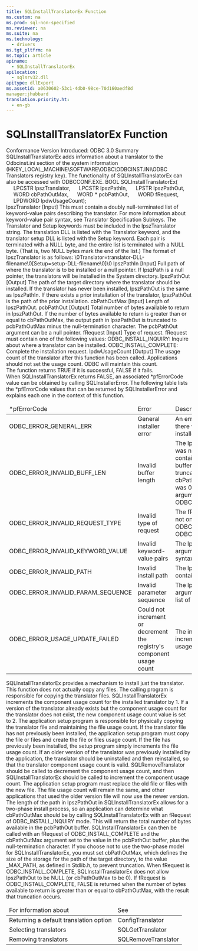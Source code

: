 ```yaml
---
title: SQLInstallTranslatorEx Function
ms.custom: na
ms.prod: sql-non-specified
ms.reviewer: na
ms.suite: na
ms.technology: 
  - drivers
ms.tgt_pltfrm: na
ms.topic: article
apiname: 
  - SQLInstallTranslatorEx
apilocation: 
  - sqlsrv32.dll
apitype: dllExport
ms.assetid: a0630602-53c1-4db0-98ce-70d160aedf8d
manager:jhubbard
translation.priority.ht: 
  - en-gb
---
```

# SQLInstallTranslatorEx Function
<?xml version="1.0" encoding="utf-8"?>
<developerReferenceWithSyntaxDocument xmlns="http://ddue.schemas.microsoft.com/authoring/2003/5" xmlns:xlink="http://www.w3.org/1999/xlink" xmlns:xsi="http://www.w3.org/2001/XMLSchema-instance" xsi:schemaLocation="http://ddue.schemas.microsoft.com/authoring/2003/5 http://dduestorage.blob.core.windows.net/ddueschema/developer.xsd">
  <introduction>
    <definitionTable>
      <definedTerm>
        <legacyBold>Conformance</legacyBold>
      </definedTerm>
      <definition>
        <para>Version Introduced: ODBC 3.0</para>
      </definition>
      <definedTerm>
        <legacyBold>Summary</legacyBold>
      </definedTerm>
      <definition>
        <para>
          <legacyBold>SQLInstallTranslatorEx</legacyBold> adds information about a translator to the Odbcinst.ini section of the system information (HKEY_LOCAL_MACHINE\SOFTWARE\ODBC\ODBCINST.INI\ODBC Translators registry key).</para>
        <para>The functionality of <legacyBold>SQLInstallTranslatorEx</legacyBold> can also be accessed with <link xlink:href="3bf2be83-61f9-4183-836b-85204ac7116a">ODBCCONF.EXE</link>.</para>
      </definition>
    </definitionTable>
  </introduction>
  <syntaxSection>
    <legacySyntax>
BOOL <legacyBold>SQLInstallTranslatorEx</legacyBold>(
     LPCSTR    <parameterReference>lpszTranslator</parameterReference>,
     LPCSTR    <parameterReference>lpszPathIn</parameterReference>,
     LPSTR     <parameterReference>lpszPathOut</parameterReference>,
     WORD      <parameterReference>cbPathOutMax</parameterReference>,
     WORD *    <parameterReference>pcbPathOut</parameterReference>,
     WORD      <parameterReference>fRequest</parameterReference>,
     LPDWORD   <parameterReference>lpdwUsageCount</parameterReference>);</legacySyntax>
  </syntaxSection>
  <section>
    <title>Arguments</title>
    <content>
      <definitionTable>
        <definedTerm>
          <legacyItalic>lpszTranslator</legacyItalic>
        </definedTerm>
        <definition>
          <para>[Input] This must contain a doubly null-terminated list of keyword-value pairs describing the translator. For more information about keyword-value pair syntax, see <link xlink:href="3c0edeee-d43a-4466-a177-bf2d2435707a">Translator Specification Subkeys</link>.</para>
          <para>The <legacyBold>Translator</legacyBold> and <legacyBold>Setup</legacyBold> keywords must be included in the <legacyItalic>lpszTranslator</legacyItalic> string. The translation DLL is listed with the <legacyBold>Translator</legacyBold> keyword, and the translator setup DLL is listed with the <legacyBold>Setup</legacyBold> keyword. Each pair is terminated with a NULL byte, and the entire list is terminated with a NULL byte. (That is, two NULL bytes mark the end of the list.) The format of <legacyItalic>lpszTranslator</legacyItalic> is as follows:</para>
          <para>\0Translator=<legacyItalic>translator-DLL-filename</legacyItalic>\0[Setup=<legacyItalic>setup-DLL-filename</legacyItalic>\0]\0</para>
        </definition>
        <definedTerm>
          <legacyItalic>lpszPathIn</legacyItalic>
        </definedTerm>
        <definition>
          <para>[Input] Full path of where the translator is to be installed or a null pointer. If <legacyItalic>lpszPath</legacyItalic> is a null pointer, the translators will be installed in the System directory.</para>
        </definition>
        <definedTerm>
          <legacyItalic>lpszPathOut</legacyItalic>
        </definedTerm>
        <definition>
          <para>[Output] The path of the target directory where the translator should be installed. If the translator has never been installed, <legacyItalic>lpszPathOut</legacyItalic> is the same as <legacyItalic>lpszPathIn</legacyItalic>. If there exists a prior installation of the translator, <legacyItalic>lpszPathOut</legacyItalic> is the path of the prior installation.</para>
        </definition>
        <definedTerm>
          <legacyItalic>cbPathOutMax</legacyItalic>
        </definedTerm>
        <definition>
          <para>[Input] Length of <legacyItalic>lpszPathOut.</legacyItalic></para>
        </definition>
        <definedTerm>
          <legacyItalic>pcbPathOut</legacyItalic>
        </definedTerm>
        <definition>
          <para>[Output] Total number of bytes available to return in <legacyItalic>lpszPathOut</legacyItalic>. If the number of bytes available to return is greater than or equal to <legacyItalic>cbPathOutMax</legacyItalic>, the output path in <legacyItalic>lpszPathOut</legacyItalic> is truncated to <legacyItalic>pcbPathOutMax</legacyItalic> minus the null-termination character. The <legacyItalic>pcbPathOut</legacyItalic> argument can be a null pointer.</para>
        </definition>
        <definedTerm>
          <legacyItalic>fRequest</legacyItalic>
        </definedTerm>
        <definition>
          <para>[Input] Type of request. <legacyItalic>fRequest </legacyItalic>must contain one of the following values:</para>
          <para>ODBC_INSTALL_INQUIRY: Inquire about where a translator can be installed.   </para>
          <para>ODBC_INSTALL_COMPLETE: Complete the installation request. </para>
        </definition>
        <definedTerm>
          <legacyItalic>lpdwUsageCount</legacyItalic>
        </definedTerm>
        <definition>
          <para>[Output] The usage count of the translator after this function has been called.</para>
          <para>Applications should not set the usage count. ODBC will maintain this count.</para>
        </definition>
      </definitionTable>
    </content>
  </section>
  <section>
    <title>Returns</title>
    <content>
      <para>The function returns TRUE if it is successful, FALSE if it fails.</para>
    </content>
  </section>
  <section>
    <title>Diagnostics</title>
    <content>
      <para>When <legacyBold>SQLInstallTranslatorEx</legacyBold> returns FALSE, an associated <legacyItalic>*pfErrorCode</legacyItalic> value can be obtained by calling <legacyBold>SQLInstallerError</legacyBold>. The following table lists the <legacyItalic>*pfErrorCode</legacyItalic> values that can be returned by <legacyBold>SQLInstallerError </legacyBold>and explains each one in the context of this function.</para>
      <table xmlns:caps="http://schemas.microsoft.com/build/caps/2013/11">
        <thead>
          <tr>
            <TD>
              <para>
                <legacyItalic>*pfErrorCode</legacyItalic>
              </para>
            </TD>
            <TD>
              <para>Error</para>
            </TD>
            <TD>
              <para>Description</para>
            </TD>
          </tr>
        </thead>
        <tbody>
          <tr>
            <TD>
              <para>ODBC_ERROR_GENERAL_ERR</para>
            </TD>
            <TD>
              <para>General installer error</para>
            </TD>
            <TD>
              <para>An error occurred for which there was no specific installer error.</para>
            </TD>
          </tr>
          <tr>
            <TD>
              <para>ODBC_ERROR_INVALID_BUFF_LEN</para>
            </TD>
            <TD>
              <para>Invalid buffer length</para>
            </TD>
            <TD>
              <para>The <legacyItalic>lpszPathOut</legacyItalic> argument was not large enough to contain the output path. The buffer contains the truncated path.</para>
              <para>The <legacyItalic>cbPathOutMax</legacyItalic> argument was 0, and the <legacyItalic>fRequest</legacyItalic> argument was ODBC_INSTALL_COMPLETE.</para>
            </TD>
          </tr>
          <tr>
            <TD>
              <para>ODBC_ERROR_INVALID_REQUEST_TYPE</para>
            </TD>
            <TD>
              <para>Invalid type of request</para>
            </TD>
            <TD>
              <para>The <legacyItalic>fRequest</legacyItalic> argument was not one of the following:</para>
              <para>ODBC_INSTALL_INQUIRY ODBC_INSTALL_COMPLETE</para>
            </TD>
          </tr>
          <tr>
            <TD>
              <para>ODBC_ERROR_INVALID_KEYWORD_VALUE</para>
            </TD>
            <TD>
              <para>Invalid keyword-value pairs</para>
            </TD>
            <TD>
              <para>The <legacyItalic>lpszTranslator</legacyItalic> argument contained a syntax error.</para>
            </TD>
          </tr>
          <tr>
            <TD>
              <para>ODBC_ERROR_INVALID_PATH</para>
            </TD>
            <TD>
              <para>Invalid install path</para>
            </TD>
            <TD>
              <para>The <legacyItalic>lpszPathIn</legacyItalic> argument contained an invalid path.</para>
            </TD>
          </tr>
          <tr>
            <TD>
              <para>ODBC_ERROR_INVALID_PARAM_SEQUENCE</para>
            </TD>
            <TD>
              <para>Invalid parameter sequence</para>
            </TD>
            <TD>
              <para>The <legacyItalic>lpszTranslator</legacyItalic> argument did not contain a list of keyword-value pairs. </para>
            </TD>
          </tr>
          <tr>
            <TD>
              <para>ODBC_ERROR_USAGE_UPDATE_FAILED</para>
            </TD>
            <TD>
              <para>Could not increment or decrement the registry's component usage count</para>
            </TD>
            <TD>
              <para>The installer failed to increment the translator's usage count.</para>
            </TD>
          </tr>
        </tbody>
      </table>
    </content>
  </section>
  <section>
    <title>Comments</title>
    <content>
      <para>
        <legacyBold>SQLInstallTranslatorEx</legacyBold> provides a mechanism to install just the translator. This function does not actually copy any files. The calling program is responsible for copying the translator files.</para>
      <para>
        <legacyBold>SQLInstallTranslatorEx</legacyBold> increments the component usage count for the installed translator by 1. If a version of the translator already exists but the component usage count for the translator does not exist, the new component usage count value is set to 2.</para>
      <para>The application setup program is responsible for physically copying the translator file and maintaining the file usage count. If the translator file has not previously been installed, the application setup program must copy the file or files and create the file or files usage count. If the file has previously been installed, the setup program simply increments the file usage count.</para>
      <para>If an older version of the translator was previously installed by the application, the translator should be uninstalled and then reinstalled, so that the translator component usage count is valid. <legacyBold>SQLRemoveTranslator</legacyBold> should be called to decrement the component usage count, and then <legacyBold>SQLInstallTranslatorEx</legacyBold> should be called to increment the component usage count. The application setup program must replace the old file or files with the new file. The file usage count will remain the same, and other applications that used the older version file will now use the newer version.</para>
      <para>The length of the path in <legacyItalic>lpszPathOut</legacyItalic> in <legacyBold>SQLInstallTranslatorEx</legacyBold> allows for a two-phase install process, so an application can determine what <legacyItalic>cbPathOutMax</legacyItalic> should be by calling <legacyBold>SQLInstallTranslatorEx</legacyBold> with an <legacyItalic>fRequest</legacyItalic> of ODBC_INSTALL_INQUIRY mode. This will return the total number of bytes available in the <legacyItalic>pcbPathOut</legacyItalic> buffer. <legacyBold>SQLInstallTranslatorEx</legacyBold> can then be called with an <legacyItalic>fRequest</legacyItalic> of ODBC_INSTALL_COMPLETE and the <legacyItalic>cbPathOutMax</legacyItalic> argument set to the value in the <legacyItalic>pcbPathOut</legacyItalic> buffer, plus the null-termination character.</para>
      <para>If you choose not to use the two-phase model for <legacyBold>SQLInstallTranslatorEx</legacyBold>, you must set <legacyItalic>cbPathOutMax</legacyItalic>, which defines the size of the storage for the path of the target directory, to the value _MAX_PATH, as defined in Stdlib.h, to prevent truncation.</para>
      <para>When <legacyItalic>fRequest</legacyItalic> is ODBC_INSTALL_COMPLETE, <legacyBold>SQLInstallTranslatorEx</legacyBold> does not allow <legacyItalic>lpszPathOut</legacyItalic> to be NULL (or <legacyItalic>cbPathOutMax</legacyItalic> to be 0). If <legacyItalic>fRequest</legacyItalic> is ODBC_INSTALL_COMPLETE, FALSE is returned when the number of bytes available to return is greater than or equal to <legacyItalic>cbPathOutMax</legacyItalic>, with the result that truncation occurs.</para>
    </content>
  </section>
  <section>
    <title>Related Functions</title>
    <content>
      <table xmlns:caps="http://schemas.microsoft.com/build/caps/2013/11">
        <thead>
          <tr>
            <TD>
              <para>For information about</para>
            </TD>
            <TD>
              <para>See</para>
            </TD>
          </tr>
        </thead>
        <tbody>
          <tr>
            <TD>
              <para>Returning a default translation option</para>
            </TD>
            <TD>
              <para>
                <legacyLink xlink:href="7c22f07e-36de-425b-aa67-e32a84afae92">ConfigTranslator</legacyLink> </para>
            </TD>
          </tr>
          <tr>
            <TD>
              <para>Selecting translators</para>
            </TD>
            <TD>
              <para>
                <legacyLink xlink:href="33879db3-5ef9-4585-9be5-69376157e017">SQLGetTranslator</legacyLink> </para>
            </TD>
          </tr>
          <tr>
            <TD>
              <para>Removing translators</para>
            </TD>
            <TD>
              <para>
                <legacyLink xlink:href="c6feda49-0359-4224-8de9-77125cf2397b">SQLRemoveTranslator</legacyLink>
              </para>
            </TD>
          </tr>
        </tbody>
      </table>
    </content>
  </section>
  <relatedTopics />
</developerReferenceWithSyntaxDocument>